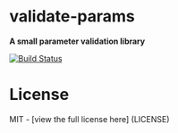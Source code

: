 # validate-params
**A small parameter validation library**

[![Build Status][travis-image]][travis-url]

# License
MIT - [view the full license here] (LICENSE)

[travis-url]: https://travis-ci.org/mdvorscak/validate-params
[travis-image]: https://travis-ci.org/mdvorscak/validate-params.svg?branch=master